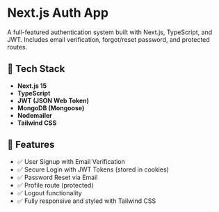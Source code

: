 # Next.js Auth App

A full-featured authentication system built with Next.js, TypeScript, and JWT. Includes email verification, forgot/reset password, and protected routes.

## 🚀 Tech Stack

- **Next.js 15**
- **TypeScript**
- **JWT (JSON Web Token)**
- **MongoDB (Mongoose)**
- **Nodemailer**
- **Tailwind CSS**

## 🧠 Features

- ✅ User Signup with Email Verification
- ✅ Secure Login with JWT Tokens (stored in cookies)
- ✅ Password Reset via Email
- ✅ Profile route (protected)
- ✅ Logout functionality
- ✅ Fully responsive and styled with Tailwind CSS

